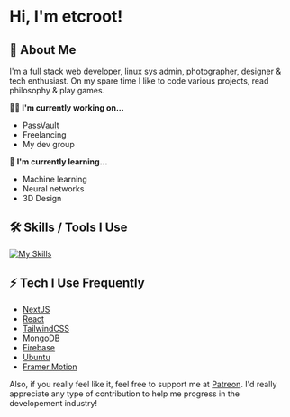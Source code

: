 # Hi, I'm etcroot! 

## 🚀 About Me
I'm a full stack web developer, linux sys admin, photographer, designer & tech enthusiast. On my spare time I like to code various projects, read philosophy & play games.

👩‍💻 **I'm currently working on...**
- [PassVault](https://github.com/Vectr-Labs/PassVault/)
- Freelancing
- My dev group

🧠 **I'm currently learning...**
- Machine learning
- Neural networks
- 3D Design

## 🛠 Skills / Tools I Use
[![My Skills](https://skillicons.dev/icons?i=java,nodejs,rust,ae,cs,cpp,cloudflare,css,git,html,js,linux,md,mongodb,mysql,nextjs,ps,pr,prisma,react,sass,tailwind,ts,unity,wordpress,bootstrap,discord,codepen,bots,express,firebase,github,git,graphql,lua,md,sqlite,supabase,tauri,vercel,vscode,vite,webpack&theme=dark)](https://skillicons.dev)

## ⚡ Tech I Use Frequently
- [NextJS](https://nextjs.org/)
- [React](https://reactjs.org/)
- [TailwindCSS](https://tailwindcss.com/)
- [MongoDB](https://www.mongodb.com/)
- [Firebase](https://firebase.google.com/)
- [Ubuntu](https://ubuntu.com/)
- [Framer Motion](https://www.framer.com/motion/)

Also, if you really feel like it, feel free to support me at [Patreon](https://www.patreon.com/vectrlabs). 
I'd really appreciate any type of contribution to help me progress in the developement industry!
